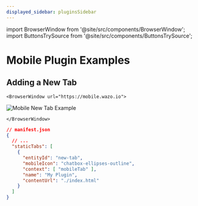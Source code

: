 ```yaml
---
displayed_sidebar: pluginsSidebar
---
```


import BrowserWindow from '@site/src/components/BrowserWindow';
import ButtonsTrySource from '@site/src/components/ButtonsTrySource';

# Mobile Plugin Examples

## Adding a New Tab

```mdx-code-block
<BrowserWindow url="https://mobile.wazo.io">
```
![Mobile New Tab Example](/img/plugins/ui/mobile/example-general-mobile.jpg)
```mdx-code-block
</BrowserWindow>
```

```json
// manifest.json
{
  // ...
  "staticTabs": [
    {
      "entityId": "new-tab",
      "mobileIcon": "chatbox-ellipses-outline",
      "context": [ "mobileTab" ],
      "name": "My Plugin",
      "contentUrl": "./index.html"
    }
  ]
}

```

<ButtonsTrySource
    product="app"
    source="https://github.com/wazo-communication/developers.wazo.io/tree/main/static/examples/mobile/general"
/>
